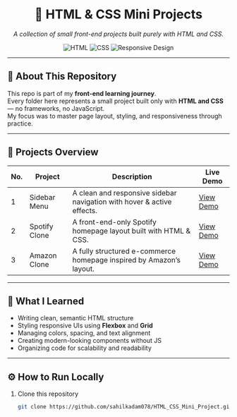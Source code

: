 <div align="center">

# 🎨 HTML & CSS Mini Projects
*A collection of small front-end projects built purely with HTML and CSS.*

![HTML](https://img.shields.io/badge/HTML5-E34F26?style=for-the-badge&logo=html5&logoColor=white)
![CSS](https://img.shields.io/badge/CSS3-1572B6?style=for-the-badge&logo=css3&logoColor=white)
![Responsive Design](https://img.shields.io/badge/Responsive-Design-blueviolet?style=for-the-badge&logo=csswizardry&logoColor=white)

</div>

---

## 🧱 About This Repository
This repo is part of my **front-end learning journey**.  
Every folder here represents a small project built only with **HTML and CSS** — no frameworks, no JavaScript.  
My focus was to master page layout, styling, and responsiveness through practice.

---

## 📂 Projects Overview

| No. | Project | Description | Live Demo |
|-----|---------|-------------|-----------|
| 1 | Sidebar Menu | A clean and responsive sidebar navigation with hover & active effects. | [View Demo](https://sahilkadam078.github.io/HTML_CSS_Mini_Project/Project_1/public/index.html)
| 2 | Spotify Clone | A front-end-only Spotify homepage layout built with HTML & CSS. | [View Demo](https://sahilkadam078.github.io/HTML_CSS_Mini_Project/Project_2/public/index.html)
| 3 | Amazon Clone | A fully structured e-commerce homepage inspired by Amazon’s layout. | [View Demo](https://sahilkadam078.github.io/HTML_CSS_Mini_Project/Project_3/public/index.html)


---

## 🧠 What I Learned
- Writing clean, semantic HTML structure  
- Styling responsive UIs using **Flexbox** and **Grid**  
- Managing colors, spacing, and text alignment  
- Creating modern-looking components without JS  
- Organizing code for scalability and readability  

---

## ⚙️ How to Run Locally
1. Clone this repository  
   ```bash
   git clone https://github.com/sahilkadam078/HTML_CSS_Mini_Project.git

